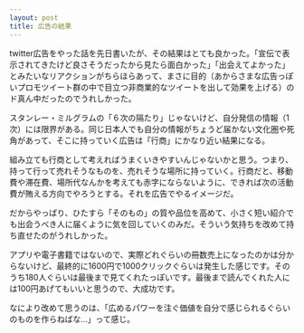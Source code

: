 ```yaml
---
layout: post
title: 広告の結果
---
```

twitter広告をやった話を先日書いたが、その結果はとても良かった。「宣伝で表示されてきたけど良さそうだったから見たら面白かった」「出会えてよかった」とみたいなリアクションがちらほらあって、まさに目的（あからさまな広告っぽいプロモツイート群の中で目立つ非商業的なツイートを出して効果を上げる）のド真ん中だったのでうれしかった。

スタンレー・ミルグラムの「６次の隔たり」じゃないけど、自分発信の情報（1次）には限界がある。同じ日本人でも自分の情報がちょうど届かない文化圏や死角があって、そこに持っていく広告は「行商」にかなり近い結果になる。

組み立ても行商として考えればうまくいきやすいんじゃないかと思う。つまり、持って行って売れそうなものを、売れそうな場所に持っていく。行商だと、移動費や滞在費、場所代なんかを考えても赤字にならないように、できれば次の活動費が賄える方向でやろうとする。それを広告でやるイメージだ。

だからやっぱり、ひたすら「そのもの」の質や品位を高めて、小さく短い紹介でも出会うべき人に届くように気を回していくのみだ。そういう気持ちを改めて持ち直せたのがうれしかった。

アプリや電子書籍ではないので、実際どれぐらいの冊数売上になったのかは分からないけど、最終的に1600円で1000クリックぐらいは発生した感じです。そのうち180人ぐらいは最後まで見てくれたっぽいです。最後まで読んでくれた人には100円あげてもいいと思うので、大成功です。

なにより改めて思うのは、「広めるパワーを注ぐ価値を自分で感じられるぐらいのものを作らねばな…」って感じ。
